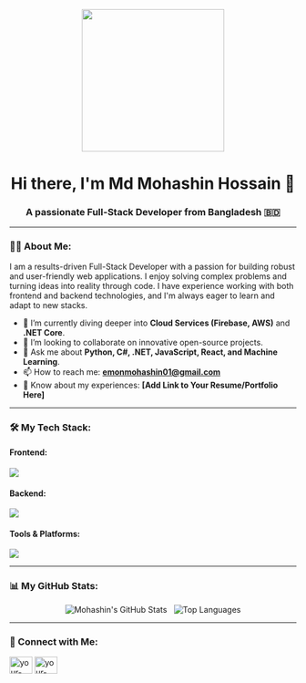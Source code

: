 <p align="center">
  <img src="https://media.giphy.com/media/v1.Y2lkPTc5MGI3NjExM3d6b3N2azZxNmV3OTQ3a3VmbDhpZWw0azQ3ajg0bDh6b250dXpmZSZlcD12MV9pbnRlcm5hbF9naWZfYnlfaWQmY3Q9Zw/RbDKaczqWovIugyJmW/giphy.gif" width="250">
</p>

<div id="header" align="center">
  <h1>
    Hi there, I'm Md Mohashin Hossain 👋
  </h1>
  <h3>A passionate Full-Stack Developer from Bangladesh 🇧🇩</h3>
</div>

---

### 👨‍💻 About Me:

I am a results-driven Full-Stack Developer with a passion for building robust and user-friendly web applications. I enjoy solving complex problems and turning ideas into reality through code. I have experience working with both frontend and backend technologies, and I'm always eager to learn and adapt to new stacks.

- 🌱 I’m currently diving deeper into **Cloud Services (Firebase, AWS)** and **.NET Core**.
- 👯 I’m looking to collaborate on innovative open-source projects.
- 💬 Ask me about **Python, C#, .NET, JavaScript, React, and Machine Learning**.
- 📫 How to reach me: **[emonmohashin01@gmail.com](mailto:emonmohashin01@gmail.com)**
- 📄 Know about my experiences: **[Add Link to Your Resume/Portfolio Here]**

---

### 🛠️ My Tech Stack:

#### Frontend:
<p align="left">
  <a href="https://skillicons.dev">
    <img src="https://skillicons.dev/icons?i=javascript,react,html,css,tailwind,bootstrap" />
  </a>
</p>

#### Backend:
<p align="left">
  <a href="https://skillicons.dev">
    <img src="https://skillicons.dev/icons?i=cs,dotnet,python,django,firebase" />
  </a>
</p>

#### Tools & Platforms:
<p align="left">
  <a href="https://skillicons.dev">
    <img src="https://skillicons.dev/icons?i=git,github,vscode,tensorflow,sklearn,googlecolab" />
  </a>
</p>

---

### 📊 My GitHub Stats:

<p align="center">
  <img src="https://github-readme-stats.vercel.app/api?username=mohashin01&show_icons=true&theme=tokyonight&rank_icon=github" alt="Mohashin's GitHub Stats" />
  &nbsp;
  <img src="https://github-readme-stats.vercel.app/api/top-langs/?username=mohashin01&layout=compact&theme=tokyonight" alt="Top Languages" />
</p>

---

### 🤝 Connect with Me:
<p align="left">
  <a href="https://linkedin.com/in/your-linkedin-username" target="blank"><img align="center" src="https://raw.githubusercontent.com/rahuldkjain/github-profile-readme-generator/master/src/images/icons/Social/linked-in-alt.svg" alt="your-linkedin-username" height="30" width="40" /></a>
  <a href="https://twitter.com/your-twitter-username" target="blank"><img align="center" src="https://raw.githubusercontent.com/rahuldkjain/github-profile-readme-generator/master/src/images/icons/Social/twitter.svg" alt="your-twitter-username" height="30" width="40" /></a>
</p>
